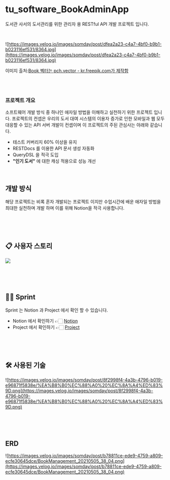 # tu_software_BookAdminApp

도서관 사서의 도서관리를 위한 관리자 용 RESTful API 개발 프로젝트 입니다.

<br>

![https://images.velog.io/images/somday/post/dfea2a23-c4a7-4bf0-b9b1-b023116ef531/8364.jpg](https://images.velog.io/images/somday/post/dfea2a23-c4a7-4bf0-b9b1-b023116ef531/8364.jpg)

이미지 출처:<a href='[https://kr.freepik.com/vectors/book](https://kr.freepik.com/vectors/book)'>Book 벡터는 pch.vector - kr.freepik.com가 제작함</a>

<br><br>

### 프로젝트 개요

소프트웨어 개발 방식 중 하나인 애자일 방법을 이해하고 실천하기 위한 프로젝트 입니다. 프로젝트의 컨셉은 우리의 도서 대여 시스템의 이용자 증가로 인한 모바일과 웹 모두 대응할 수 있는 API 서버 개발이 컨셉이며 이 프로젝트의 주된 관심사는 아래와 같습니다.

- 테스트 커버리지 60% 이상을 유지
- RESTDocs 를 이용한 API 문서 생성 자동화
- QueryDSL 을 적극 도입
- **"인기 도서"** 에 대한 캐싱 적용으로 성능 개선

<br>

## 개발 방식

해당 프로젝트는 비록 혼자 개발되는 프로젝트 이지만 수업시간에 배운 애자일 방법을 최대한 실천하며 개발 하며 이를 위해 Notion을 적극 사용합니다.

<br>
<br>
<br>

## 📋 사용자 스토리

![](https://images.velog.io/images/somday/post/5e32ede5-5bff-466b-8738-5cff3518e9de/%EB%8F%84%EC%84%9C%EA%B4%80%EB%A6%AC%20%EC%8B%9C%EC%8A%A4%ED%85%9C%20%EC%82%AC%EC%9A%A9%EC%9E%90%20story.png)

<br>
<br>
<br>

## 🏃🏻 Sprint

Sprint 는 Notion 과 Project 에서 확인 할 수 있습니다.
- Notion 에서 확인하기 👉🏻  [Notion](https://www.notion.so/9c747de51fb74015998225a27b1708a1)
- Project 에서 확인하기 👉🏻 [Project](https://github.com/DevBloo/tu_software_BookManagementApp/projects)

<br>
<br>
<br>

## 🛠️ 사용된 기술

![https://images.velog.io/images/somday/post/8f2998f4-4a3b-4796-b019-e96871f5838e/%EA%B8%B0%EC%88%A0%20%EC%8A%A4%ED%83%9D.png](https://images.velog.io/images/somday/post/8f2998f4-4a3b-4796-b019-e96871f5838e/%EA%B8%B0%EC%88%A0%20%EC%8A%A4%ED%83%9D.png)

<br>
<br>
<br>

## ERD

![https://images.velog.io/images/somday/post/b78811ce-ede9-4759-a809-ecfe30645dce/BookManagement_20210505_38_04.png](https://images.velog.io/images/somday/post/b78811ce-ede9-4759-a809-ecfe30645dce/BookManagement_20210505_38_04.png)
